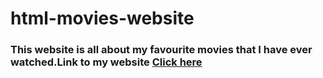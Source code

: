 # html-movies-website
### This website is all about my favourite movies that I have ever watched.Link to my website [Click here](https://abishekjames.github.io/html-movies-website/)
